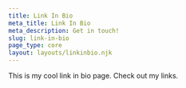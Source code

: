 ```yaml
---
title: Link In Bio
meta_title: Link In Bio
meta_description: Get in touch!
slug: link-in-bio
page_type: core
layout: layouts/linkinbio.njk
---
```


This is my cool link in bio page. Check out my links.
